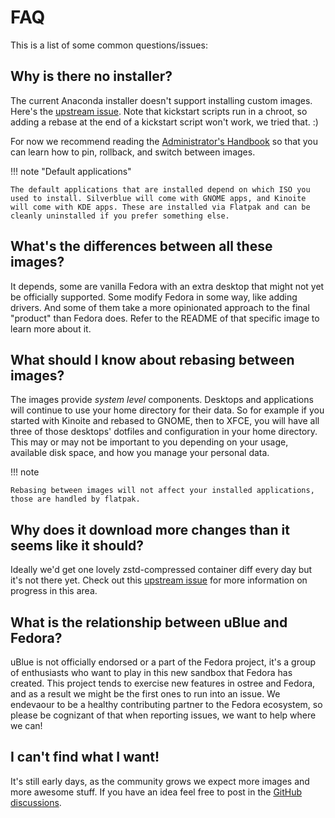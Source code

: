 # FAQ

This is a list of some common questions/issues:

## Why is there no installer?

The current Anaconda installer doesn't support installing custom images. Here's the [upstream issue](https://bugzilla.redhat.com/show_bug.cgi?id=2125655). Note that kickstart scripts run in a chroot, so adding a rebase at the end of a kickstart script won't work, we tried that. :) 

For now we recommend reading the [Administrator's Handbook](https://coreos.github.io/rpm-ostree/administrator-handbook/) so that you can learn how to pin, rollback, and switch between images. 

!!! note "Default applications"

    The default applications that are installed depend on which ISO you used to install. Silverblue will come with GNOME apps, and Kinoite will come with KDE apps. These are installed via Flatpak and can be cleanly uninstalled if you prefer something else.

## What's the differences between all these images?

It depends, some are vanilla Fedora with an extra desktop that might not yet be officially supported.
Some modify Fedora in some way, like adding drivers.
And some of them take a more opinionated approach to the final "product" than Fedora does.
Refer to the README of that specific image to learn more about it.

## What should I know about rebasing between images? 

The images provide _system level_ components. Desktops and applications will continue to use your home directory for their data. So for example if you started with Kinoite and rebased to GNOME, then to XFCE, you will have all three of those desktops' dotfiles and configuration in your home directory. This may or may not be important to you depending on your usage, available disk space, and how you manage your personal data. 

!!! note

    Rebasing between images will not affect your installed applications, those are handled by flatpak.

## Why does it download more changes than it seems like it should?

Ideally we'd get one lovely zstd-compressed container diff every day but it's not there yet.
Check out this [upstream issue](https://github.com/coreos/rpm-ostree/issues/4012) for more information on progress in this area.

## What is the relationship between uBlue and Fedora?

uBlue is not officially endorsed or a part of the Fedora project, it's a group of enthusiasts who want to play in this new sandbox that Fedora has created.
This project tends to exercise new features in ostree and Fedora, and as a result we might be the first ones to run into an issue.
We endevaour to be a healthy contributing partner to the Fedora ecosystem, so please be cognizant of that when reporting issues, we want to help where we can!

## I can't find what I want!

It's still early days, as the community grows we expect more images and more awesome stuff.
If you have an idea feel free to post in the [GitHub discussions](https://github.com/orgs/ublue-os/discussions).
